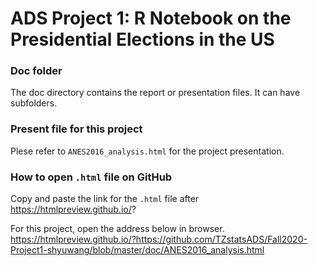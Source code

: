 # ADS Project 1:  R Notebook on the Presidential Elections in the US

### Doc folder

The doc directory contains the report or presentation files. It can have subfolders.  

### Present file for this project

Plese refer to `ANES2016_analysis.html` for the project presentation.

### How to open `.html` file on GitHub

Copy and paste the link for the `.html` file after https://htmlpreview.github.io/?

For this project, open the address below in browser.
https://htmlpreview.github.io/?https://github.com/TZstatsADS/Fall2020-Project1-shyuwang/blob/master/doc/ANES2016_analysis.html